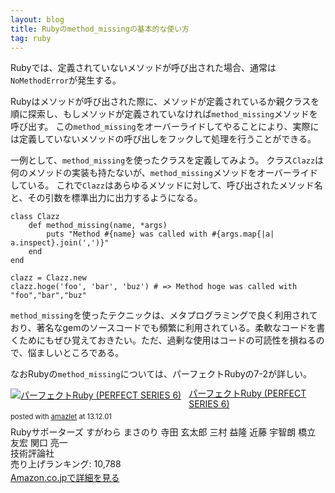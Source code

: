 ```yaml
---
layout: blog
title: Rubyのmethod_missingの基本的な使い方
tag: ruby
---
```




Rubyでは、定義されていないメソッドが呼び出された場合、通常は`NoMethodError`が発生する。

Rubyはメソッドが呼び出された際に、メソッドが定義されているか親クラスを順に探索し、もしメソッドが定義されていなければ`method_missing`メソッドを呼び出す。
この`method_missing`をオーバーライドしてやることにより、実際には定義していないメソッドの呼び出しをフックして処理を行うことができる。

一例として、`method_missing`を使ったクラスを定義してみよう。
クラス`Clazz`は何のメソッドの実装も持たないが、`method_missing`メソッドをオーバーライドしている。
これで`Clazz`はあらゆるメソッドに対して、呼び出されたメソッド名と、その引数を標準出力に出力するようになる。

~~~~
class Clazz
	def method_missing(name, *args)
		puts "Method #{name} was called with #{args.map{|a| a.inspect}.join(',')}"
	end
end

clazz = Clazz.new
clazz.hoge('foo', 'bar', 'buz') # => Method hoge was called with "foo","bar","buz"
~~~~

`method_missing`を使ったテクニックは、メタプログラミングで良く利用されており、著名なgemのソースコードでも頻繁に利用されている。柔軟なコードを書くためにもぜひ覚えておきたい。ただ、過剰な使用はコードの可読性を損ねるので、悩ましいところである。

なおRubyの`method_missing`については、パーフェクトRubyの7-2が詳しい。

<div class="amazlet-box" style="margin-bottom:0px;"><div class="amazlet-image" style="float:left;margin:0px 12px 1px 0px;"><a href="http://www.amazon.co.jp/exec/obidos/ASIN/4774158798/xmisao-22/ref=nosim/" name="amazletlink" target="_blank"><img src="http://ecx.images-amazon.com/images/I/51K0jUf%2BiEL._SL160_.jpg" alt="パーフェクトRuby (PERFECT SERIES 6)" style="border: none;" /></a></div><div class="amazlet-info" style="line-height:120%; margin-bottom: 10px"><div class="amazlet-name" style="margin-bottom:10px;line-height:120%"><a href="http://www.amazon.co.jp/exec/obidos/ASIN/4774158798/xmisao-22/ref=nosim/" name="amazletlink" target="_blank">パーフェクトRuby (PERFECT SERIES 6)</a><div class="amazlet-powered-date" style="font-size:80%;margin-top:5px;line-height:120%">posted with <a href="http://www.amazlet.com/" title="amazlet" target="_blank">amazlet</a> at 13.12.01</div></div><div class="amazlet-detail">Rubyサポーターズ すがわら まさのり 寺田 玄太郎 三村 益隆 近藤 宇智朗 橋立 友宏 関口 亮一 <br />技術評論社 <br />売り上げランキング: 10,788<br /></div><div class="amazlet-sub-info" style="float: left;"><div class="amazlet-link" style="margin-top: 5px"><a href="http://www.amazon.co.jp/exec/obidos/ASIN/4774158798/xmisao-22/ref=nosim/" name="amazletlink" target="_blank">Amazon.co.jpで詳細を見る</a></div></div></div><div class="amazlet-footer" style="clear: left"></div></div>
